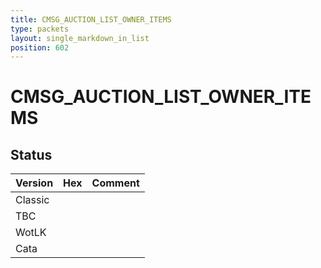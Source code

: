 ```yaml
---
title: CMSG_AUCTION_LIST_OWNER_ITEMS
type: packets
layout: single_markdown_in_list
position: 602
---
```


# CMSG_AUCTION_LIST_OWNER_ITEMS

## Status

Version | Hex | Comment
---------- | ---------- | ---------- 
Classic |  |  
TBC |  |  
WotLK |  |  
Cata |  |  
